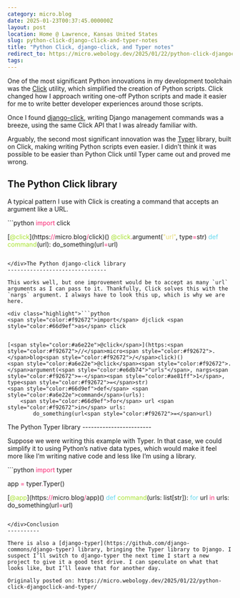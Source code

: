 ```yaml
---
category: micro.blog
date: 2025-01-23T00:37:45.000000Z
layout: post
location: Home @ Lawrence, Kansas United States
slug: python-click-django-click-and-typer-notes
title: "Python Click, django-click, and Typer notes"
redirect_to: https://micro.webology.dev/2025/01/22/python-click-djangoclick-and-typer/
tags:
---
```


One of the most significant Python innovations in my development toolchain was the [Click](https://click.palletsprojects.com) utility, which simplified the creation of Python scripts. Click changed how I approach writing one-off Python scripts and made it easier for me to write better developer experiences around those scripts.

Once I found [django-click](https://github.com/GaretJax/django-click), writing Django management commands was a breeze, using the same Click API that I was already familiar with.

Arguably, the second most significant innovation was the [Typer](https://typer.tiangolo.com) library, built on Click, making writing Python scripts even easier. I didn’t think it was possible to be easier than Python Click until Typer came out and proved me wrong.

The Python Click library
------------------------

A typical pattern I use with Click is creating a command that accepts an argument like a URL.

<div class="highlight">```python
<span style="color:#f92672">import</span> click


[<span style="color:#a6e22e">@click</span>](https:<span style="color:#f92672">//</span>micro<span style="color:#f92672">.</span>blog<span style="color:#f92672">/</span>click)()
<span style="color:#a6e22e">@click</span><span style="color:#f92672">.</span>argument(<span style="color:#e6db74">"url"</span>, type<span style="color:#f92672">=</span>str)
<span style="color:#66d9ef">def</span> <span style="color:#a6e22e">command</span>(url):
	do_something(url<span style="color:#f92672">=</span>url)

```

</div>The Python django-click library
-------------------------------

This works well, but one improvement would be to accept as many `url` arguments as I can pass to it. Thankfully, Click solves this with the `nargs` argument. I always have to look this up, which is why we are here.

<div class="highlight">```python
<span style="color:#f92672">import</span> djclick <span style="color:#66d9ef">as</span> click


[<span style="color:#a6e22e">@click</span>](https:<span style="color:#f92672">//</span>micro<span style="color:#f92672">.</span>blog<span style="color:#f92672">/</span>click)()
<span style="color:#a6e22e">@click</span><span style="color:#f92672">.</span>argument(<span style="color:#e6db74">"urls"</span>, nargs<span style="color:#f92672">=-</span><span style="color:#ae81ff">1</span>, type<span style="color:#f92672">=</span>str)
<span style="color:#66d9ef">def</span> <span style="color:#a6e22e">command</span>(urls):
    <span style="color:#66d9ef">for</span> url <span style="color:#f92672">in</span> urls:
        do_something(url<span style="color:#f92672">=</span>url)

```

</div>The Python Typer library
------------------------

Suppose we were writing this example with Typer. In that case, we could simplify it to using Python’s native data types, which would make it feel more like I’m writing native code and less like I’m using a library.

<div class="highlight">```python
<span style="color:#f92672">import</span> typer


app <span style="color:#f92672">=</span> typer<span style="color:#f92672">.</span>Typer()


[<span style="color:#a6e22e">@app</span>](https:<span style="color:#f92672">//</span>micro<span style="color:#f92672">.</span>blog<span style="color:#f92672">/</span>app)()
<span style="color:#66d9ef">def</span> <span style="color:#a6e22e">command</span>(urls: list[str]):
    <span style="color:#66d9ef">for</span> url <span style="color:#f92672">in</span> urls:
        do_something(url<span style="color:#f92672">=</span>url)

```

</div>Conclusion
----------

There is also a [django-typer](https://github.com/django-commons/django-typer) library, bringing the Typer library to Django. I suspect I’ll switch to django-typer the next time I start a new project to give it a good test drive. I can speculate on what that looks like, but I’ll leave that for another day.

Originally posted on: https://micro.webology.dev/2025/01/22/python-click-djangoclick-and-typer/
